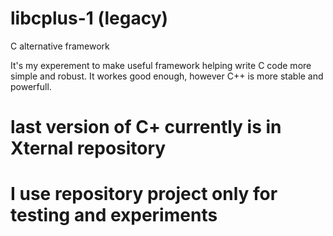# libcplus-1 (legacy)
C alternative framework

It's my experement to make useful framework helping write C code more simple and robust. It workes good enough, however C++ is more stable and powerfull.

# last version of C+ currently is in Xternal repository
# I use repository project only for testing and experiments
